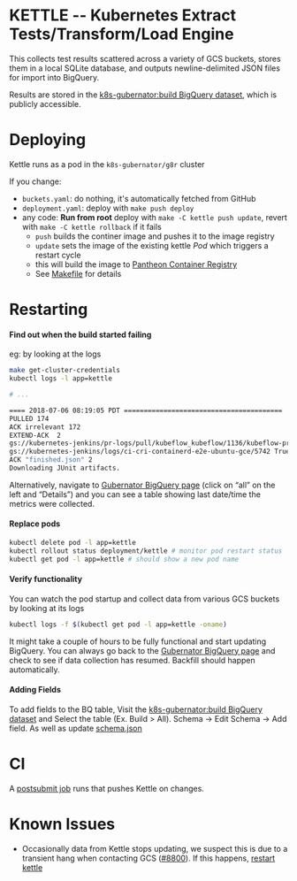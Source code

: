 # KETTLE -- Kubernetes Extract Tests/Transform/Load Engine

This collects test results scattered across a variety of GCS buckets,
stores them in a local SQLite database, and outputs newline-delimited
JSON files for import into BigQuery.

Results are stored in the [k8s-gubernator:build BigQuery dataset](https://bigquery.cloud.google.com/dataset/k8s-gubernator:build),
which is publicly accessible.

# Deploying

Kettle runs as a pod in the `k8s-gubernator/g8r` cluster

If you change:

- `buckets.yaml`: do nothing, it's automatically fetched from GitHub
- `deployment.yaml`: deploy with `make push deploy`
- any code: **Run from root** deploy with `make -C kettle push update`, revert with `make -C kettle rollback` if it fails
    - `push` builds the continer image and pushes it to the image registry
    - `update` sets the image of the existing kettle *Pod* which triggers a restart cycle
    - this will build the image to [Pantheon Container Registry](https://pantheon.corp.google.com/gcr/images/k8s-gubernator/GLOBAL/kettle?project=k8s-gubernator&organizationId=433637338589&gcrImageListsize=30)
    - See [Makefile](Makefile) for details

# Restarting

#### Find out when the build started failing

eg: by looking at the logs

```sh
make get-cluster-credentials
kubectl logs -l app=kettle

# ...

==== 2018-07-06 08:19:05 PDT ========================================
PULLED 174
ACK irrelevant 172
EXTEND-ACK  2
gs://kubernetes-jenkins/pr-logs/pull/kubeflow_kubeflow/1136/kubeflow-presubmit/2385 True True 2018-07-06 07:51:49 PDT FAILED
gs://kubernetes-jenkins/logs/ci-cri-containerd-e2e-ubuntu-gce/5742 True True 2018-07-06 07:44:17 PDT FAILURE
ACK "finished.json" 2
Downloading JUnit artifacts.
```

Alternatively, navigate to [Gubernator BigQuery page](https://bigquery.cloud.google.com/table/k8s-gubernator:build.all?pli=1&tab=details) (click on “all” on the left and “Details”) and you can see a table showing last date/time the metrics were collected.

#### Replace pods

```sh
kubectl delete pod -l app=kettle
kubectl rollout status deployment/kettle # monitor pod restart status
kubectl get pod -l app=kettle # should show a new pod name
```

#### Verify functionality

You can watch the pod startup and collect data from various GCS buckets by looking at its logs

```sh
kubectl logs -f $(kubectl get pod -l app=kettle -oname)
```

It might take a couple of hours to be fully functional and start updating BigQuery. You can always go back to the [Gubernator BigQuery page](https://bigquery.cloud.google.com/table/k8s-gubernator:build.all?pli=1&tab=details) and check to see if data collection has resumed.  Backfill should happen automatically.

#### Adding Fields

To add fields to the BQ table, Visit the [k8s-gubernator:build BigQuery dataset](https://bigquery.cloud.google.com/dataset/k8s-gubernator:build) and Select the table (Ex. Build > All). Schema -> Edit Schema -> Add field. As well as update [schema.json](./schema.json)

# CI

A [postsubmit job](https://github.com/kubernetes/test-infra/blob/master/config/jobs/kubernetes/test-infra/test-infra-trusted.yaml#L203-L210) runs that pushes Kettle on changes.

# Known Issues

- Occasionally data from Kettle stops updating, we suspect this is due to a transient hang when contacting GCS ([#8800](https://github.com/kubernetes/test-infra/issues/8800)). If this happens, [restart kettle](#restarting)

